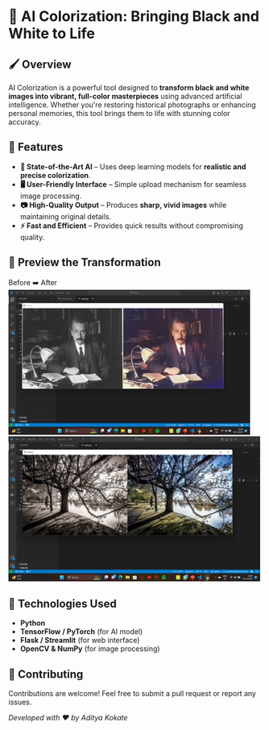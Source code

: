 # 🎨 AI Colorization: Bringing Black and White to Life

## 🖌 Overview
AI Colorization is a powerful tool designed to **transform black and white images into vibrant, full-color masterpieces** using advanced artificial intelligence. Whether you're restoring historical photographs or enhancing personal memories, this tool brings them to life with stunning color accuracy.

## 🚀 Features
- **🔬 State-of-the-Art AI** – Uses deep learning models for **realistic and precise colorization**.
- **🖥️ User-Friendly Interface** – Simple upload mechanism for seamless image processing.
- **📷 High-Quality Output** – Produces **sharp, vivid images** while maintaining original details.
- **⚡ Fast and Efficient** – Provides quick results without compromising quality.

## 📸 Preview the Transformation

Before ➡️ After  
<img src="Presentation/Picture1.png" width="480"> <img src="Presentation/Picture2.png" width="500">

## 📌 Technologies Used
- **Python**
- **TensorFlow / PyTorch** (for AI model)
- **Flask / Streamlit** (for web interface)
- **OpenCV & NumPy** (for image processing)

## 🤝 Contributing
Contributions are welcome! Feel free to submit a pull request or report any issues.


_Developed with ❤️ by Aditya Kokate_


